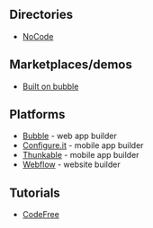 ## Directories

* [NoCode](http://www.nocode.tech/) 

## Marketplaces/demos

* [Built on bubble](http://builtonbubble.com/)

## Platforms

* [Bubble](https://bubble.is) - web app builder
* [Configure.it](http://www.configure.it/) - mobile app builder
* [Thunkable](http://thunkable.com/) - mobile app builder
* [Webflow](http://webflow.com) - website builder



## Tutorials

* [CodeFree](https://codefree.co/ph)



